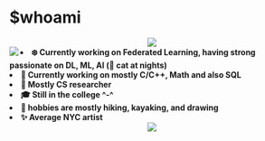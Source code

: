 # $whoami
<div align="center">
<img src="https://imgur.com/sEMwGRF.jpg">
</div>


<div align="center">
<img src="https://miro.medium.com/v2/resize:fit:180/1*-ylC6OEKY-zwzfalf8FjLA.png" align="left">
</div>


<!--
<div align="center">
<img src="https://i.imgur.com/rofqgpv.png" align="left">
</div>
-->

  
<li>
<b>❄️ Currently working on Federated Learning, having strong passionate on DL, ML, AI (🐾 cat at nights) </b>
</li>
<li>
<b>🌱 Currently working on mostly C/C++, Math and also SQL </b> 
</li>
<li>
<b>🌟 Mostly CS researcher </b> 
</li>
<li>
<b> 🎓 Still in the college ^-^ </b>
</li>
<li>
<b>🧁 hobbies are mostly hiking, kayaking, and drawing </b>
</li>
<li>
<b>✨ Average NYC artist </b>
</li>



<div align="center">
<img src = "https://i.imgur.com/5NescPq.png">
  </div>
